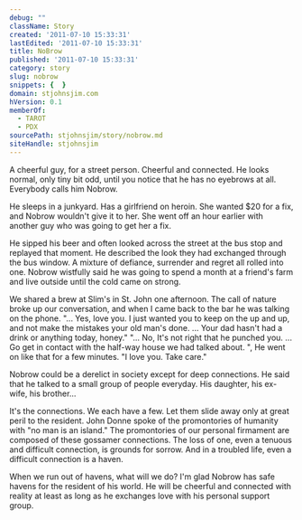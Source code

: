 ```yaml
---
debug: ""
className: Story
created: '2011-07-10 15:33:31'
lastEdited: '2011-07-10 15:33:31'
title: NoBrow
published: '2011-07-10 15:33:31'
category: story
slug: nobrow
snippets: {  }
domain: stjohnsjim.com
hVersion: 0.1
memberOf:
  - TAROT
  - PDX
sourcePath: stjohnsjim/story/nobrow.md
siteHandle: stjohnsjim
---
```

A cheerful guy, for a street person. Cheerful and connected. He looks normal, only tiny bit odd, until you notice that he has no eyebrows at all. Everybody calls him Nobrow.

He sleeps in a junkyard. Has a girlfriend on heroin. She wanted $20 for a fix, and Nobrow wouldn't give it to her. She went off an hour earlier with another guy who was going to get her a fix.

He sipped his beer and often looked across the street at the bus stop and replayed that moment. He described the look they had exchanged through the bus window. A mixture of defiance, surrender and regret all rolled into one. Nobrow wistfully said he was going to spend a month at a friend's farm and live outside until the cold came on strong.

We shared a brew at Slim's in St. John one afternoon. The call of nature broke up our conversation, and when I came back to the bar he was talking on the phone. "... Yes, love you. I just wanted you to keep on the up and up, and not make the mistakes your old man's done. ... Your dad hasn't had a drink or anything today, honey." "... No, It's not right that he punched you. ... Go get in contact with the half-way house we had talked about. ", He went on like that for a few minutes. "I love you. Take care."

Nobrow could be a derelict in society except for deep connections. He said that he talked to a small group of people everyday. His daughter, his ex-wife, his brother...

It's the connections. We each have a few. Let them slide away only at great peril to the resident. John Donne spoke of the promontories of humanity with "no man is an island." The promontories of our personal firmament are composed of these gossamer connections. The loss of one, even a tenuous and difficult connection, is grounds for sorrow. And in a troubled life, even a difficult connection is a haven.

When we run out of havens, what will we do? I'm glad Nobrow has safe havens for the resident of his world. He will be cheerful and connected with reality at least as long as he exchanges love with his personal support group.

